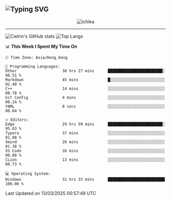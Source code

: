 ![Typing SVG](https://readme-typing-svg.demolab.com?font=Jost&size=24&pause=1000&color=7799EE&vCenter=true&multiline=true&random=false&width=435&height=100&lines=Hi+there;I'm+Sakurakouji+Nanaha;You+can+also+tell+me+Cwlrin%E2%98%86)
---
<p align="center">
  <img src="https://dlink.host/1drv/aHR0cHM6Ly8xZHJ2Lm1zL2kvYy9iZGU1MWU2MjVlZjhmY2M1L0VZa0hZVThWUnJGSHRIWVUxT1JwbVFjQllOU2t6cVNTVER0TXliYkNqOExhY1E_ZT10UUtFSkw.png" alt="ichika" border="0" />
</p>

---
![Cwlrin's GitHub stats](https://github-readme-stats.vercel.app/api?username=cwlrin&show_icons=true&theme=buefy)
![Top Langs](https://github-readme-stats.vercel.app/api/top-langs/?username=cwlrin&layout=compact&hide=html,css)

<!--START_SECTION:waka-->
📊 **This Week I Spent My Time On** 

```text
🕑︎ Time Zone: Asia/Hong_Kong

💬 Programming Languages: 
Other                    30 hrs 27 mins      ████████████████████████░   96.51 % 
Markdown                 45 mins             █░░░░░░░░░░░░░░░░░░░░░░░░   02.40 % 
C++                      14 mins             ░░░░░░░░░░░░░░░░░░░░░░░░░   00.78 % 
Git Config               4 mins              ░░░░░░░░░░░░░░░░░░░░░░░░░   00.24 % 
YAML                     0 secs              ░░░░░░░░░░░░░░░░░░░░░░░░░   00.04 % 

🔥 Editors: 
Edge                     29 hrs 59 mins      ████████████████████████░   95.03 % 
Typora                   37 mins             ░░░░░░░░░░░░░░░░░░░░░░░░░   01.98 % 
Xmind                    26 mins             ░░░░░░░░░░░░░░░░░░░░░░░░░   01.38 % 
VS Code                  16 mins             ░░░░░░░░░░░░░░░░░░░░░░░░░   00.88 % 
CLion                    13 mins             ░░░░░░░░░░░░░░░░░░░░░░░░░   00.73 % 

💻 Operating System: 
Windows                  31 hrs 33 mins      █████████████████████████   100.00 % 
```


 Last Updated on 13/03/2025 00:57:49 UTC
<!--END_SECTION:waka-->
